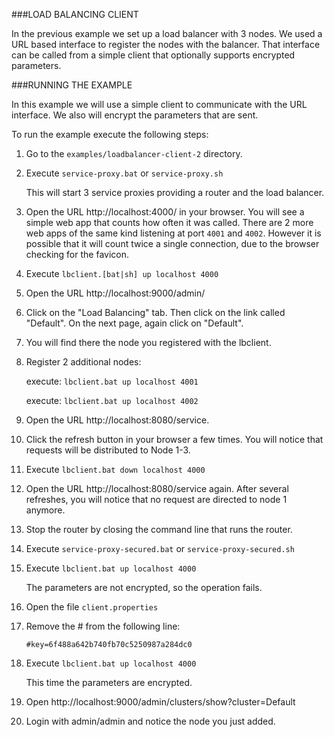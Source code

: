 ###LOAD BALANCING CLIENT

In the previous example we set up a load balancer with 3 nodes. We used a URL based interface to register the nodes with the balancer. That interface can be called from a simple client that optionally supports encrypted parameters.    


###RUNNING THE EXAMPLE

In this example we will use a simple client to communicate with the URL interface. We also will encrypt the parameters
that are sent.

To run the example execute the following steps:

1. Go to the `examples/loadbalancer-client-2` directory.

2. Execute `service-proxy.bat` or `service-proxy.sh`

   This will start 3 service proxies providing a router and the load balancer.

3. Open the URL http://localhost:4000/ in your browser. You will see a simple web app that counts how often it was called. There are 2 more web apps of the same kind listening at port `4001` and `4002`. However it is possible that it will count twice a single connection, due to the browser checking for the favicon.

4. Execute `lbclient.[bat|sh] up localhost 4000`

5. Open the URL http://localhost:9000/admin/

6. Click on the "Load Balancing" tab. Then click on the link called "Default". On the next page, again click on "Default".

7. You will find there the node you registered with the lbclient.

8. Register 2 additional nodes:

   execute: `lbclient.bat up localhost 4001`
   
   execute: `lbclient.bat up localhost 4002`

10. Open the URL http://localhost:8080/service. 

11. Click the refresh button in your browser a few times. You will notice that requests will be distributed to Node 1-3.

12. Execute `lbclient.bat down localhost 4000`

13. Open the URL http://localhost:8080/service again. After several refreshes, you will notice that no request are directed to node 1 anymore.  

14. Stop the router by closing the command line that runs the router.

15. Execute `service-proxy-secured.bat` or `service-proxy-secured.sh`

16. Execute `lbclient.bat up localhost 4000`

    The parameters are not encrypted, so the operation fails.

17. Open the file `client.properties`

18. Remove the # from the following line:

    `#key=6f488a642b740fb70c5250987a284dc0`

19. Execute `lbclient.bat up localhost 4000`

    This time the parameters are encrypted.

20. Open http://localhost:9000/admin/clusters/show?cluster=Default

21. Login with admin/admin and notice the node you just added.